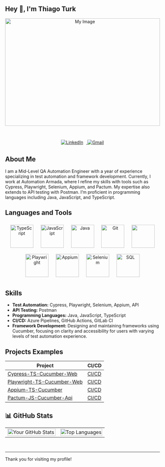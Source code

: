 ## Hey 👋, I'm Thiago Turk  

<div align="center">
  <img src="https://github.com/user-attachments/assets/0748519a-eebf-4fa0-a295-714996744f50" alt="My Image" style="width: 100%; height: 350px;" />
</div>

&nbsp;


<div align="center">
  <a href="https://www.linkedin.com/in/thiago-tobias-turk-4462542a9/" target="_blank">
    <img src="https://img.shields.io/badge/linkedin-%231E77B5.svg?&style=for-the-badge&logo=linkedin&logoColor=white" alt="LinkedIn" style="margin-bottom: 5px; margin-right: 10px;" />
  </a>
  <a href="mailto:turkthiago3@gmail.com" target="_blank">
    <img src="https://img.shields.io/badge/Gmail-%23EA4335.svg?&style=for-the-badge&logo=gmail&logoColor=white" alt="Gmail" style="margin-bottom: 5px;" />
  </a>
</div>




##  About Me
I am a Mid-Level QA Automation Engineer with a year of experience specializing in test automation and framework development. Currently, I work at Automation Armada, where I refine my skills with tools such as Cypress, Playwright, Selenium, Appium, and Pactum. My expertise also extends to API testing with Postman. I’m proficient in programming languages including Java, JavaScript, and TypeScript.



## Languages and Tools  
<div align="center">  
  <a href="https://www.typescriptlang.org/" target="_blank"><img style="margin: 10px" src="https://profilinator.rishav.dev/skills-assets/typescript-original.svg" alt="TypeScript" height="75" /></a>  
  <a href="https://www.javascript.com/" target="_blank"><img style="margin: 10px" src="https://profilinator.rishav.dev/skills-assets/javascript-original.svg" alt="JavaScript" height="75" /></a>  
  <a href="https://www.java.com/" target="_blank"><img style="margin: 10px" src="https://profilinator.rishav.dev/skills-assets/java-original-wordmark.svg" alt="Java" height="75" /></a>  
  <a href="https://github.com/" target="_blank"><img style="margin: 10px" src="https://profilinator.rishav.dev/skills-assets/git-scm-icon.svg" alt="Git" height="75" /></a>  
  <a href="https://www.cypress.io/" target="_blank"><img style="margin: 10px" src="https://miro.medium.com/v2/resize:fit:600/0*YtCzzpjWb60A_P3-.png" height="75" /></a>
  <a href="https://playwright.dev/" target="_blank"><img style="margin: 10px" src="https://pbs.twimg.com/profile_images/1318604600677527552/stk8sqYZ_400x400.png" alt="Playwright" height="75" /></a>
  <a href="https://appium.io/" target="_blank"><img style="margin: 10px" src="https://miro.medium.com/v2/resize:fit:800/1*N5M8NJtZp83EMrK1WGhjjw.png" alt="Appium" height="75" /></a>
  <a href="https://www.selenium.dev/" target="_blank"><img style="margin: 10px" src="https://static-00.iconduck.com/assets.00/selenium-icon-2048x1986-3fr2ikf8.png" alt="Selenium" height="75" /></a>
  <a href="https://www.postgresql.org/" target="_blank"><img style="margin: 10px" src="https://github.com/user-attachments/assets/b7306dd2-c79c-4369-a9cf-f60542adc7b7" alt="SQL" height="75" /></a>
</div>  
<!--   <a href="https://www.postman.com/" target="_blank"><img style="margin: 10px" src="https://w7.pngwing.com/pngs/877/217/png-transparent-postman-logo-tech-companies.png" alt="Postman" height="75" /></a>
 -->


##  Skills  
- **Test Automation:** Cypress, Playwright, Selenium, Appium, API
- **API Testing:** Postman
- **Programming Languages:** Java, JavaScript, TypeScript
- **CI/CD:** Azure Pipelines, GitHub Actions, GitLab CI
- **Framework Development:** Designing and maintaining frameworks using Cucumber, focusing on clarity and accessibility for users with varying levels of test automation experience.

## Projects Examples  

<div align="center">

| Project                                      | CI/CD                                      |
|----------------------------------------------|-------------------------------------------|
| [Cypress-TS-Cucumber-Web](https://github.com/thiagotobiasturk/Cypress-TS-Cucumber-Web)       | [CI/CD](https://github.com/thiagotobiasturk/Cypress-TS-Cucumber-Web/actions)  |
| [Playwright-TS-Cucumber-Web](https://github.com/thiagotobiasturk/Playwright-TS-Cucumber-Web) | [CI/CD](https://github.com/thiagotobiasturk/Playwright-TS-Cucumber-Web/actions) |
| [Appium-TS-Cucumber](https://github.com/thiagotobiasturk/Appium-TS-Cucumber)                 | [CI/CD](https://github.com/thiagotobiasturk/Appium-TS-Cucumber/actions)         |
| [Pactum-JS-Cucumber-Api](https://github.com/thiagotobiasturk/Pactum-JS-Cucumber-Api)        | [CI/CD](https://github.com/thiagotobiasturk/Pactum-JS-Cucumber-Api/actions)    |

</div>


## 📊 GitHub Stats  
<div align="center">
  <table>
    <tr>
      <td valign="top" width="53%">
        <img src="https://github-readme-stats.vercel.app/api?username=thiagotobiasturk&show_icons=true&theme=github_dark" alt="Your GitHub Stats" style="width: 100%;" />
      </td>
      <td valign="top" width="50%">
        <img src="https://github-readme-stats.vercel.app/api/top-langs/?username=thiagotobiasturk&layout=compact&theme=github_dark" alt="Top Languages" style="width: 100%;" />
      </td>
    </tr>
  </table>
</div>

<br/>

---

Thank you for visiting my profile!
